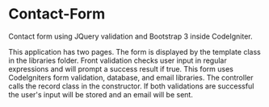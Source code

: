 Contact-Form
============

Contact form using JQuery validation and Bootstrap 3 inside CodeIgniter. 

This application has two pages. The form is displayed by the template class in the libraries folder. Front validation checks user input in regular expressions and will prompt a success result if true. This form uses CodeIgniters form validation, database, and email libraries. The controller calls the record class in the constructor. If both validations are successful the user's input will be stored and an email will be sent.





